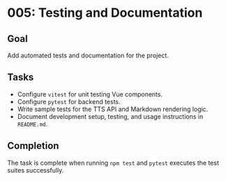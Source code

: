 # 005: Testing and Documentation

## Goal
Add automated tests and documentation for the project.

## Tasks
- Configure `vitest` for unit testing Vue components.
- Configure `pytest` for backend tests.
- Write sample tests for the TTS API and Markdown rendering logic.
- Document development setup, testing, and usage instructions in `README.md`.

## Completion
The task is complete when running `npm test` and `pytest` executes the test suites successfully.
